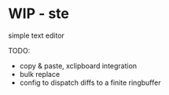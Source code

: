 # WIP - ste
simple text editor

TODO:
- copy & paste, xclipboard integration
- bulk replace
- config to dispatch diffs to a finite ringbuffer
